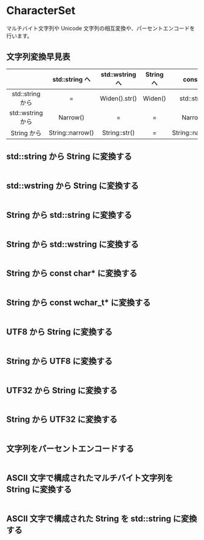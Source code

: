 ﻿# CharacterSet

マルチバイト文字列や Unicode 文字列の相互変換や、パーセントエンコードを行います。

## 文字列変換早見表

|                  | std::string へ    | std::wstring へ | String へ | const char* へ           | const wchar* へ        |
|:----------------:|:----------------:|:---------------:|:---------:|:------------------------:|:---------------------:|
| std::string から  | =                | Widen().str()   | Widen()   | std::string::c_str()     | Widen().c_str()       |
| std::wstring から | Narrow()         | =               | =         | Narrow().c_str()         | std::wstring::c_str() |
| String から       | String::narrow() | String::str()   | =         | String::narrow().c_str() | String::c_str()       |


## std::string から String に変換する

```cpp

```

## std::wstring から String に変換する

```cpp

```

## String から std::string に変換する

```cpp

```

## String から std::wstring に変換する

```cpp

```

## String から const char* に変換する

```cpp

```

## String から const wchar_t* に変換する

```cpp

```

## UTF8 から String に変換する

```cpp

```

## String から UTF8 に変換する

```cpp

```

## UTF32 から String に変換する

```cpp

```

## String から UTF32 に変換する

```cpp

```

## 文字列をパーセントエンコードする

```cpp

```

## ASCII 文字で構成されたマルチバイト文字列を String に変換する

```cpp

```

## ASCII 文字で構成された String を std::string に変換する

```cpp

```
